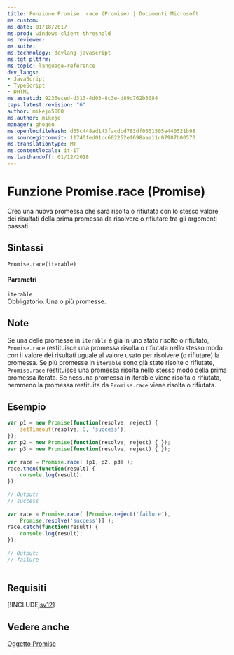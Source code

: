 ```yaml
---
title: Funzione Promise. race (Promise) | Documenti Microsoft
ms.custom: 
ms.date: 01/18/2017
ms.prod: windows-client-threshold
ms.reviewer: 
ms.suite: 
ms.technology: devlang-javascript
ms.tgt_pltfrm: 
ms.topic: language-reference
dev_langs:
- JavaScript
- TypeScript
- DHTML
ms.assetid: 9236eced-d313-4d03-8c3e-d89d762b3084
caps.latest.revision: "6"
author: mikejo5000
ms.author: mikejo
manager: ghogen
ms.openlocfilehash: d35c448ad143facdcd783df0551505e440521b98
ms.sourcegitcommit: 11740fed01cc602252ef698aaa11c07987b00570
ms.translationtype: MT
ms.contentlocale: it-IT
ms.lasthandoff: 01/12/2018
---
```

# <a name="promiserace-function-promise"></a>Funzione Promise.race (Promise)
Crea una nuova promessa che sarà risolta o rifiutata con lo stesso valore dei risultati della prima promessa da risolvere o rifiutare tra gli argomenti passati.  
  
## <a name="syntax"></a>Sintassi  
  
```  
Promise.race(iterable)  
```  
  
#### <a name="parameters"></a>Parametri  
 `iterable`  
 Obbligatorio. Una o più promesse.  
  
## <a name="remarks"></a>Note  
 Se una delle promesse in `iterable` è già in uno stato risolto o rifiutato, `Promise.race` restituisce una promessa risolta o rifiutata nello stesso modo con il valore dei risultati uguale al valore usato per risolvere (o rifiutare) la promessa. Se più promesse in `iterable` sono già state risolte o rifiutate, `Promise.race` restituisce una promessa risolta nello stesso modo della prima promessa iterata. Se nessuna promessa in iterable viene risolta o rifiutata, nemmeno la promessa restituita da `Promise.race` viene risolta o rifiutata.  
  
## <a name="example"></a>Esempio  
  
```JavaScript  
var p1 = new Promise(function(resolve, reject) {  
    setTimeout(resolve, 0, 'success');  
});  
var p2 = new Promise(function(resolve, reject) { });  
var p3 = new Promise(function(resolve, reject) { });  
  
var race = Promise.race( [p1, p2, p3] );  
race.then(function(result) {  
    console.log(result);  
});  
  
// Output:  
// success  
  
var race = Promise.race( [Promise.reject('failure'),  
    Promise.resolve('success')] );  
race.catch(function(result) {  
    console.log(result);  
});  
  
// Output:  
// failure  
  
```  
  
## <a name="requirements"></a>Requisiti  
 [!INCLUDE[jsv12](../../javascript/reference/includes/jsv12-md.md)]  
  
## <a name="see-also"></a>Vedere anche  
 [Oggetto Promise](../../javascript/reference/promise-object-javascript.md)
